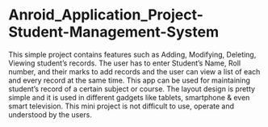 # Anroid_Application_Project-Student-Management-System

This simple project contains features such as Adding, Modifying, Deleting, Viewing student’s records. The user has to enter Student’s Name, Roll number, and their marks to add records and the user can view a list of each and every record at the same time. This app can be used for maintaining student’s record of a certain subject or course. The layout design is pretty simple and it is used in different gadgets like tablets, smartphone & even smart television. This mini project is not difficult to use, operate and understood by the users.
